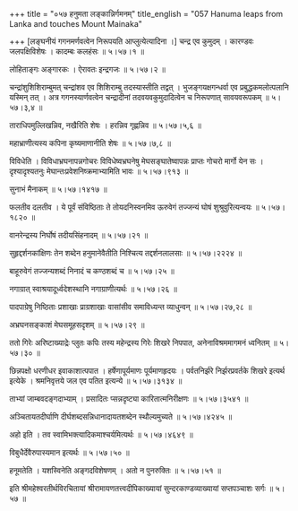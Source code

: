 +++
title = "०५७ हनुमता लङ्कान्निर्गमनम्"
title_english = "057 Hanuma leaps from Lanka and touches Mount Mainaka"

+++
\[लङ्घनीयं गगनमर्णवत्वेन निरूपयति आप्लुत्येत्यादिना ।\] चन्द्र एव कुमुदम् । कारण्डवः जलपक्षिविशेषः । कादम्बः कलहंसः  ॥  ५।५७।१  ॥   

  

लोहिताङ्गः अङ्गारकः । ऐरावतः इन्द्रगजः  ॥  ५।५७।२  ॥   

  

चन्द्रांशुशिशिराम्बुमत् चन्द्रांशव एव शिशिराम्बु तदस्यास्तीति तद्वत् । भुजङ्गयक्षगन्धर्वा एव प्रबुद्धकमलोत्पलानि यस्मिन् तत् । अत्र गगनस्यार्णवत्वेन चन्द्रादीनां तदवयवकुमुदादित्वेन च निरूपणात् सावयवरूपकम्  ॥  ५।५७।३,४  ॥   

  

ताराधिपमुल्लिखन्निव, नखैरिति शेषः । हरन्निव गृह्णन्निव  ॥  ५।५७।५,६  ॥   

  

महाभ्राणीत्यस्य कपिना कृष्यमाणानीति शेषः  ॥  ५।५७।७,८  ॥   

  

विविधेति । विविधाभ्रघनापन्नगोचरः विविधेष्वभ्रघनेषु मेघसङ्घातेष्वापन्नः प्राप्तः गोचरो मार्गो येन सः । दृश्यादृश्यतनुः मेघान्तःप्रवेशनिष्क्रमाभ्यामिति भावः  ॥  ५।५७।९१३  ॥   

  

सुनाभं मैनाकम्  ॥  ५।५७।१४१७  ॥   

  

फलतीव दलतीव । ये पूर्वं संविष्ठिताः ते तोयदनिस्वनमिव ऊरुवेगं तज्जन्यं घोषं शुश्रुवुरित्यन्वयः  ॥  ५।५७।१८२०  ॥   

  

वानरेन्द्रस्य निर्घोषं तदीयसिंहनादम्  ॥  ५।५७।२१  ॥   

  

सुहृद्दर्शनकांक्षिणः तेन शब्देन हनुमानेवैतीति निश्चित्य तद्दर्शनलालसाः  ॥  ५।५७।२२२४  ॥   

  

बाहूरुवेगं तज्जन्यशब्दं निनादं च कण्ठशब्दं च  ॥  ५।५७।२५  ॥   

  

नगाग्रात् स्वाश्रयादूर्ध्वदेशस्थानि नगाग्राणीत्यर्थः  ॥  ५।५७।२६  ॥   

  

पादपाग्रेषु निष्ठिताः प्रशाखाः प्राग्रशाखाः वासांसीव समाविध्यन्त व्याधुन्वन्  ॥  ५।५७।२७,२८  ॥   

  

अभ्रघनसङ्काशं मेघसमूहसदृशम्  ॥  ५।५७।२९  ॥   

  

ततो गिरेः अरिष्टाख्याद्रेः प्लुतः कपिः तस्य महेन्द्रस्य गिरेः शिखरे निपपात, अनेनाविश्रममागमनं ध्वनितम्  ॥  ५।५७।३०  ॥   

  

छिन्नपक्षो धरणीधर इवाकाशात्पपात । हर्षेणापूर्यमाणः पूर्यमाणहृदयः । पर्वतनिर्झरे निर्झरप्रवर्तके शिखरे इत्यर्थ इत्येके । श्रमनिवृत्तये जल एव पतित इत्यन्ये  ॥  ५।५७।३१३४  ॥   

  

ताभ्यां जाम्बवदङ्गदाभ्याम् । प्रसादितः प्सन्नदृष्ट्या कारितात्मनिरीक्षणः  ॥  ५।५७।३५४१  ॥   

  

अञ्चितायतदीर्घाणि दीर्घशब्दसन्निधानादायतशब्देन स्थौल्यमुच्यते  ॥  ५।५७।४२४५  ॥   

  

अहो इति । तव स्वामिभक्त्यादिकमाश्चर्यमित्यर्थः  ॥  ५।५७।४६४९  ॥   

  

विबुधैर्देवैरुपास्यमान इत्यर्थः  ॥  ५।५७।५०  ॥   

  

हनूमतेति । यशस्विनेति अङ्गदविशेषणम् । अतो न पुनरुक्तिः  ॥  ५।५७।५१  ॥   

  

इति श्रीमहेश्वरतीर्थविरचितायां श्रीरामायणतत्त्वदीपिकाख्यायां सुन्दरकाण्डव्याख्यायां सप्तपञ्चाशः सर्गः  ॥  ५।५७  ॥   

  

